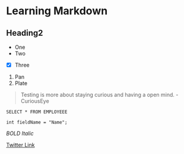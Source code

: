 # Learning Markdown
## Heading2

- One
- Two
- [x] Three

1. Pan
2. Plate

> Testing is more about staying curious and having a open mind. -CuriousEye

```
SELECT * FROM EMPLOYEEE

int fieldName = "Name";

```

*BOLD*
_Italic_

[Twitter Link](https://twitter.com/curiouseye5)
